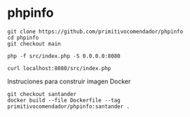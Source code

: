 # phpinfo

```
git clone https://github.com/primitivocomendador/phpinfo
cd phpinfo
git checkout main
```
```
php -f src/index.php -S 0.0.0.0:8080
```
```
curl localhost:8080/src/index.php
```
Instruciones para construir imagen Docker
```
git checkout santander
docker build --file Dockerfile --tag primitivocomendador/phpinfo:santander .
```
